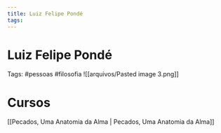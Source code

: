 ```yaml
---
title: Luiz Felipe Pondé
tags: 
---
```

# Luiz Felipe Pondé
Tags: #pessoas #filosofia
![[arquivos/Pasted image 3.png]]		  
# Cursos
[[Pecados, Uma Anatomia da Alma  | Pecados, Uma Anatomia da Alma]]